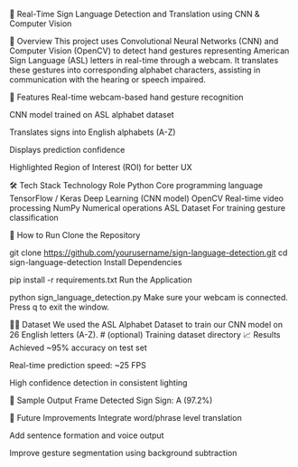 📘 Real-Time Sign Language Detection and Translation using CNN & Computer Vision

📌 Overview
This project uses Convolutional Neural Networks (CNN) and Computer Vision (OpenCV) to detect hand gestures representing American Sign Language (ASL) letters in real-time through a webcam. It translates these gestures into corresponding alphabet characters, assisting in communication with the hearing or speech impaired.

🧠 Features
Real-time webcam-based hand gesture recognition

CNN model trained on ASL alphabet dataset

Translates signs into English alphabets (A-Z)

Displays prediction confidence

Highlighted Region of Interest (ROI) for better UX

🛠️ Tech Stack
Technology	Role
Python	Core programming language
TensorFlow / Keras	Deep Learning (CNN model)
OpenCV	Real-time video processing
NumPy	Numerical operations
ASL Dataset	For training gesture classification

🧾 How to Run
Clone the Repository


git clone https://github.com/yourusername/sign-language-detection.git
cd sign-language-detection
Install Dependencies

pip install -r requirements.txt
Run the Application


python sign_language_detection.py
Make sure your webcam is connected. Press q to exit the window.

🏋️‍♀️ Dataset
We used the ASL Alphabet Dataset to train our CNN model on 26 English letters (A-Z).
                  # (optional) Training dataset directory
📈 Results
Achieved ~95% accuracy on test set

Real-time prediction speed: ~25 FPS

High confidence detection in consistent lighting

📸 Sample Output
Frame	Detected Sign
Sign: A (97.2%)

🚀 Future Improvements
Integrate word/phrase level translation

Add sentence formation and voice output

Improve gesture segmentation using background subtraction
